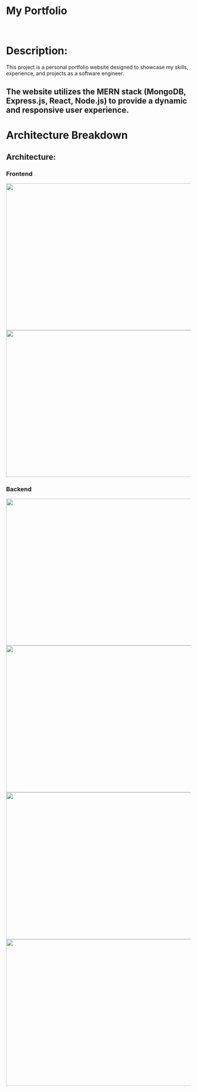 # My Portfolio
<img src="" alt=""/>
<img src="" alt=""/>
<img src="" alt=""/>
<img src="" alt=""/>

# Description:

<p>This project is a personal portfolio website designed to showcase my skills, experience, and projects as a software engineer.</p>

## The website utilizes the MERN stack (MongoDB, Express.js, React, Node.js) to provide a dynamic and responsive user experience.


# Architecture Breakdown

## Architecture:

### Frontend

<img src="https://media.licdn.com/dms/image/D4E12AQGsDp9xrUHXqg/article-cover_image-shrink_600_2000/0/1678346936133?e=2147483647&v=beta&t=XEdhVhurSf2U4HxJDjYzXQaqayNq2wZfueNxGviwRBs" alt="" style="width:600px;height:400px"/>
<img src="https://localo.com/assets/img/definitions/what-is-bootstrap.webp" alt="" style="width:600px;height:400px"/>

### Backend

<img src="https://images.ctfassets.net/aq13lwl6616q/7cS8gBoWulxkWNWEm0FspJ/c7eb42dd82e27279307f8b9fc9b136fa/nodejs_cover_photo_smaller_size.png" alt="" style="width:600px;height:400px"/>
<img src="https://media.licdn.com/dms/image/D5612AQGDoyo0FeCniw/article-cover_image-shrink_720_1280/0/1691585795722?e=2147483647&v=beta&t=rd1TLamS7FFyUnHToGWRB4nS1mEOw7dZ_SrRHihCBdo" alt="" style="width:600px;height:400px"/>
<img src="https://miro.medium.com/v2/resize:fit:1200/1*QJnvahq_EBdUGjYQUYrhvA.png" alt="" style="width:600px;height:400px"/>
<img src="https://simpauldesign.com/wp-content/uploads/2020/02/SendGrid-new-logo.png" alt="" style="width:600px;height:400px"/>
